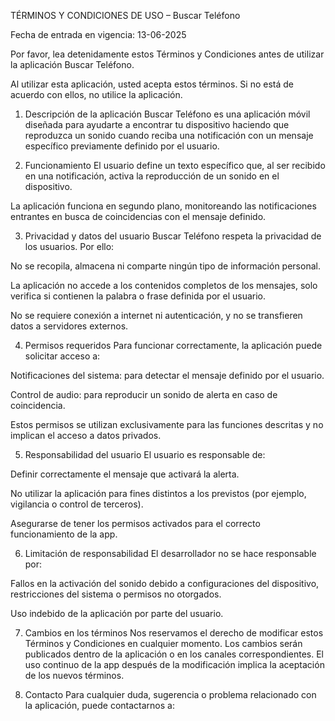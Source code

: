 TÉRMINOS Y CONDICIONES DE USO – Buscar Teléfono

Fecha de entrada en vigencia: 13-06-2025

Por favor, lea detenidamente estos Términos y Condiciones antes de utilizar la aplicación Buscar Teléfono.

Al utilizar esta aplicación, usted acepta estos términos. Si no está de acuerdo con ellos, no utilice la aplicación.

1. Descripción de la aplicación
Buscar Teléfono es una aplicación móvil diseñada para ayudarte a encontrar tu dispositivo haciendo que reproduzca un sonido cuando reciba una notificación con un mensaje específico previamente definido por el usuario.

2. Funcionamiento
El usuario define un texto específico que, al ser recibido en una notificación, activa la reproducción de un sonido en el dispositivo.

La aplicación funciona en segundo plano, monitoreando las notificaciones entrantes en busca de coincidencias con el mensaje definido.

3. Privacidad y datos del usuario
Buscar Teléfono respeta la privacidad de los usuarios. Por ello:

No se recopila, almacena ni comparte ningún tipo de información personal.

La aplicación no accede a los contenidos completos de los mensajes, solo verifica si contienen la palabra o frase definida por el usuario.

No se requiere conexión a internet ni autenticación, y no se transfieren datos a servidores externos.

4. Permisos requeridos
Para funcionar correctamente, la aplicación puede solicitar acceso a:

Notificaciones del sistema: para detectar el mensaje definido por el usuario.

Control de audio: para reproducir un sonido de alerta en caso de coincidencia.

Estos permisos se utilizan exclusivamente para las funciones descritas y no implican el acceso a datos privados.

5. Responsabilidad del usuario
El usuario es responsable de:

Definir correctamente el mensaje que activará la alerta.

No utilizar la aplicación para fines distintos a los previstos (por ejemplo, vigilancia o control de terceros).

Asegurarse de tener los permisos activados para el correcto funcionamiento de la app.

6. Limitación de responsabilidad
El desarrollador no se hace responsable por:

Fallos en la activación del sonido debido a configuraciones del dispositivo, restricciones del sistema o permisos no otorgados.

Uso indebido de la aplicación por parte del usuario.

7. Cambios en los términos
Nos reservamos el derecho de modificar estos Términos y Condiciones en cualquier momento. Los cambios serán publicados dentro de la aplicación o en los canales correspondientes. El uso continuo de la app después de la modificación implica la aceptación de los nuevos términos.

8. Contacto
Para cualquier duda, sugerencia o problema relacionado con la aplicación, puede contactarnos a: 
